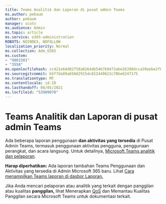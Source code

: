 ```yaml
---
title: Teams Analitik dan Laporan di pusat admin Teams
ms.author: pebaum
author: pebaum
manager: scotv
ms.audience: Admin
ms.topic: article
ms.service: o365-administration
ROBOTS: NOINDEX, NOFOLLOW
localization_priority: Normal
ms.collection: Adm_O365
ms.custom:
- "9001501"
- "3558"
ms.openlocfilehash: cc421e64d02f58a0264db5467b9473abe2b398dcca39eebe2f072a0f283276f2
ms.sourcegitcommit: b5f7da89a650d2915dc652449623c78be6247175
ms.translationtype: MT
ms.contentlocale: id-ID
ms.lasthandoff: 08/05/2021
ms.locfileid: "53909070"
---
```

# <a name="teams-analytics-and-reports-in-the-teams-admin-center"></a>Teams Analitik dan Laporan di pusat admin Teams

Ada beberapa laporan penggunaan **dan aktivitas yang tersedia** di Pusat Admin Teams, termasuk penggunaan aktivitas pengguna, penggunaan perangkat, dan acara langsung. Untuk detailnya, [Microsoft Teams analitik dan pelaporan](https://docs.microsoft.com/microsoftteams/teams-analytics-and-reports/teams-reporting-reference).

**Harap diperhatikan:** Ada laporan tambahan Teams Penggunaan dan Aktivitas yang tersedia di Admin Microsoft 365 baru. Lihat [Cara menampilkan Teams laporan di dasbor Laporan.](https://docs.microsoft.com/microsoftteams/teams-activity-reports#how-to-view-the-teams-reports-in-the-reports-dashboard)

Jika Anda mencari pelaporan atau analitik  yang terkait dengan panggilan atau kualitas **panggilan,** lihat Menerapkan [QoS](https://docs.microsoft.com/microsoftteams/monitor-call-quality-qos) dan Memantau Kualitas Panggilan secara Microsoft Teams untuk dokumentasi terkait.

